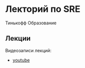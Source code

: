 # Лекторий по SRE

Тинькофф Образование


## Лекции

Видеозаписи лекций:

* [youtube](https://www.youtube.com/watch?v=L1zuhx0ZGYs&list=PLjCCarnDJNstX36A6Cw_YD28thNFev1op&pp=iAQB)
